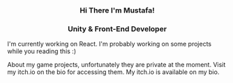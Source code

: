 <h3 align="center">Hi There I'm Mustafa!</h3>
<h3 align="center">Unity & Front-End Developer</h3>

<p align="left">
  I'm currently working on React. I'm probably working on some projects while you reading this :)
</p>
<p align="left">
  About my game projects, unfortunately they are private at the moment. Visit my itch.io on the bio for accessing them. My itch.io is available on my bio.
</p>
